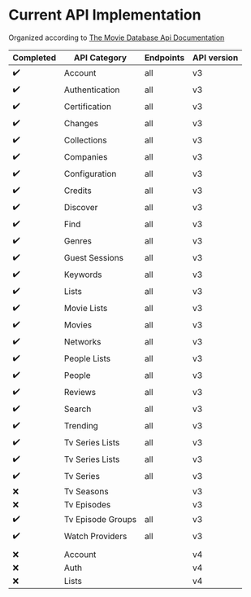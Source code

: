 # Current API Implementation

Organized according to [The Movie Database Api Documentation](https://developer.themoviedb.org/reference/intro/getting-started)

Completed | API Category | Endpoints | API version
----------|--------------|-----------|--------
✔️ | Account | all | v3
✔️ | Authentication | all | v3
✔️ | Certification | all | v3
✔️ | Changes | all | v3
✔️ | Collections | all | v3
✔️ | Companies | all | v3
✔️ | Configuration | all | v3
✔️ | Credits | all | v3
✔️ | Discover | all | v3
✔️ | Find | all | v3
✔️ | Genres | all | v3
✔️ | Guest Sessions | all | v3
✔️ | Keywords | all | v3
✔️ | Lists | all | v3
✔️ | Movie Lists | all | v3
✔️ | Movies | all | v3
✔️ | Networks | all | v3
✔️ | People Lists | all | v3
✔️ | People | all | v3
✔️ | Reviews | all | v3
✔️ | Search | all | v3
✔️ | Trending | all | v3
✔️ | Tv Series Lists | all | v3
✔️ | Tv Series Lists | all | v3
✔️ | Tv Series | all | v3
❌ | Tv Seasons | | v3
❌ | Tv Episodes | | v3
✔️ | Tv Episode Groups | all | v3
✔️ | Watch Providers | all | v3
| | | |
❌ | Account | | v4
❌ | Auth | | v4
❌ | Lists | | v4

